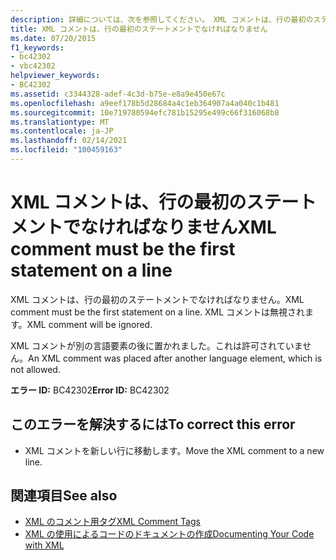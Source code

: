 ```yaml
---
description: 詳細については、次を参照してください。 XML コメントは、行の最初のステートメントでなければなりません。
title: XML コメントは、行の最初のステートメントでなければなりません
ms.date: 07/20/2015
f1_keywords:
- bc42302
- vbc42302
helpviewer_keywords:
- BC42302
ms.assetid: c3344328-adef-4c3d-b75e-e8a9e450e67c
ms.openlocfilehash: a9eef178b5d28684a4c1eb364907a4a040c1b481
ms.sourcegitcommit: 10e719780594efc781b15295e499c66f316068b8
ms.translationtype: MT
ms.contentlocale: ja-JP
ms.lasthandoff: 02/14/2021
ms.locfileid: "100459163"
---
```

# <a name="xml-comment-must-be-the-first-statement-on-a-line"></a><span data-ttu-id="f192c-103">XML コメントは、行の最初のステートメントでなければなりません</span><span class="sxs-lookup"><span data-stu-id="f192c-103">XML comment must be the first statement on a line</span></span>

<span data-ttu-id="f192c-104">XML コメントは、行の最初のステートメントでなければなりません。</span><span class="sxs-lookup"><span data-stu-id="f192c-104">XML comment must be the first statement on a line.</span></span> <span data-ttu-id="f192c-105">XML コメントは無視されます。</span><span class="sxs-lookup"><span data-stu-id="f192c-105">XML comment will be ignored.</span></span>  
  
 <span data-ttu-id="f192c-106">XML コメントが別の言語要素の後に置かれました。これは許可されていません。</span><span class="sxs-lookup"><span data-stu-id="f192c-106">An XML comment was placed after another language element, which is not allowed.</span></span>  
  
 <span data-ttu-id="f192c-107">**エラー ID:** BC42302</span><span class="sxs-lookup"><span data-stu-id="f192c-107">**Error ID:** BC42302</span></span>  
  
## <a name="to-correct-this-error"></a><span data-ttu-id="f192c-108">このエラーを解決するには</span><span class="sxs-lookup"><span data-stu-id="f192c-108">To correct this error</span></span>  
  
- <span data-ttu-id="f192c-109">XML コメントを新しい行に移動します。</span><span class="sxs-lookup"><span data-stu-id="f192c-109">Move the XML comment to a new line.</span></span>  
  
## <a name="see-also"></a><span data-ttu-id="f192c-110">関連項目</span><span class="sxs-lookup"><span data-stu-id="f192c-110">See also</span></span>

- [<span data-ttu-id="f192c-111">XML のコメント用タグ</span><span class="sxs-lookup"><span data-stu-id="f192c-111">XML Comment Tags</span></span>](../language-reference/xmldoc/index.md)
- [<span data-ttu-id="f192c-112">XML の使用によるコードのドキュメントの作成</span><span class="sxs-lookup"><span data-stu-id="f192c-112">Documenting Your Code with XML</span></span>](../programming-guide/program-structure/documenting-your-code-with-xml.md)
